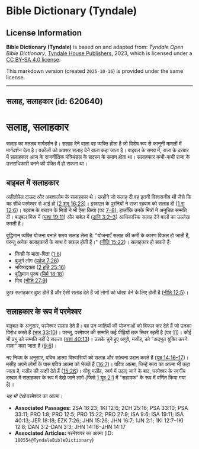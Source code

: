 # Bible Dictionary (Tyndale)

## License Information

**Bible Dictionary (Tyndale)** is based on and adapted from: _Tyndale Open Bible Dictionary_, [Tyndale House Publishers](https://tyndaleopenresources.com/), 2023, which is licensed under a [CC BY-SA 4.0 license](https://creativecommons.org/licenses/by-sa/4.0/legalcode.en).

This markdown version (created `2025-10-16`) is provided under the same license.



--------------------------------

## सलाह, सलाहकार (id: 620640)

सलाह, सलाहकार
=============

सलाह का मतलब मार्गदर्शन है। सलाह देने वाला वह व्यक्ति होता है जो विशेष रूप से कानूनी मामलों में मार्गदर्शन देता है। वकीलों को अक्सर सलाह देने वाला कहा जाता है। बाइबल के समय में, राजा के दरबार में सलाहकार आज के राजनीतिक मंत्रिमंडल के सदस्य के समान होता था। सलाहकार कभी\-कभी राजा के उत्तराधिकारी बनने की पंक्ति में हो सकता था।

बाइबल में सलाहकार
-----------------

अहीतोपेल दाऊद और अबशालोम के सलाहकार थे। उन्होंने जो सलाह दी वह इतनी विश्वसनीय थी जैसे कि यह सीधे परमेश्वर से आई हो ([2 शमू 16:23](https://ref.ly/2Sam16:23))। इस्राएल के पुरनियों ने राजा रहबाम को सलाह दी ([1 रा 12:6](https://ref.ly/1Kgs12:6))। रहबाम के बचपन के मित्रों ने भी ऐसा किया (पद [7](https://ref.ly/1Kgs12:7-1Kgs12:8)[–](https://ref.ly/2Chr26:16-2Chr26:21)[8](https://ref.ly/1Kgs12:7-1Kgs12:8)), हालाँकि उनके मित्रों ने अनुचित सम्मति दी। बाइबल मिस्र में ([यशा 19:11](https://ref.ly/Isa19:11)) और बाबेल में ([दानि 3:2](https://ref.ly/Dan3:2-Dan3:3)[–](https://ref.ly/2Chr26:16-2Chr26:21)[3](https://ref.ly/Dan3:2-Dan3:3)) आधिकारिक सलाह देने वालों का उल्लेख करती है।

बुद्धिमान व्यक्ति योजना बनाते समय सलाह लेता है: "योजनाएँ सलाह की कमी के कारण विफल हो जाती हैं, परन्तु अनेक सलाहकारों के साथ वे सफल होती हैं।" ([नीति 15:22](https://ref.ly/Prov15:22))। सलाहकार हो सकते हैं:

* किसी के माता\-पिता ([1:8](https://ref.ly/Prov1:8))
* बुजुर्ग लोग ([यहेज 7:26](https://ref.ly/Ezek7:26))
* भविष्यद्वक्ता ([2 इति 25:16](https://ref.ly/2Chr25:16))
* बुद्धिमान पुरुष ([यिर्म 18:18](https://ref.ly/Jer18:18))
* मित्र ([नीति 27:9](https://ref.ly/Prov27:9))

कुछ सलाहकार दुष्ट होते हैं और ऐसी सलाह देते हैं जो लोगों को धोखा देने के लिए होती है ([नीति 12:5](https://ref.ly/Prov12:5))।

सलाहकार के रूप में परमेश्वर
---------------------------

बाइबल के अनुसार, परमेश्वर सलाह देते हैं। वह उन जातियों की योजनाओं को विफल कर देते हैं जो उनका विरोध करते हैं ([भज 33:10](https://ref.ly/Ps33:10))। परन्तु, परमेश्वर की सम्मति कई पीढ़ियों तक स्थिर रहती है (पद [11](https://ref.ly/Ps33:11))। कोई भी प्रभु को सम्मति नहीं दे सकता ([यशा 40:13](https://ref.ly/Isa40:13))। उसके चुने हुए अगुवे, मसीह, को "अद्भुत युक्ति करने वाला" कहा जाता है ([9:6](https://ref.ly/Isa9:6))।

नए नियम के अनुसार, पवित्र आत्मा विश्वासियों को सलाह और सांत्वना प्रदान करते हैं ([यूह 14:16–17](https://ref.ly/John14:16-John14:17))। मसीह अपने लोगों के पास पवित्र आत्मा को भेजते हैं ([16:7](https://ref.ly/John16:7))। पवित्र आत्मा, जिन्हें सत्य का आत्मा भी कहा जाता है, मसीह की साक्षी देते हैं ([15:26](https://ref.ly/John15:26))। यीशु मसीह, स्वर्ग में उठाए जाने के बाद, परमेश्वर के स्वर्गीय दरबार में सलाहकार के रूप में देखे जाने लागे (जिसे [1 यूह 2:1](https://ref.ly/1John2:1) में "सहायक" के रूप में वर्णित किया गया है)।

*यह भी देखें* परमेश्वर का आत्मा।

* **Associated Passages:** 2SA 16:23; 1KI 12:6; 2CH 25:16; PSA 33:10; PSA 33:11; PRO 1:8; PRO 12:5; PRO 15:22; PRO 27:9; ISA 9:6; ISA 19:11; ISA 40:13; JER 18:18; EZK 7:26; JHN 15:26; JHN 16:7; 1JN 2:1; 1KI 12:7–1KI 12:8; DAN 3:2–DAN 3:3; JHN 14:16–JHN 14:17
* **Associated Articles:** परमेश्ववर  का आत्मा (ID: `180554@TyndaleBibleDictionary`)

